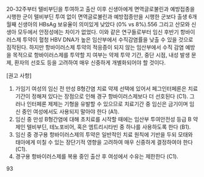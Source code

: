 20-32주부터 텔비부딘을 투여하고 출산 이후 신생아에게 면역글로불린과 예방접종을 시행한 군이 텔비부딘 투여 없이 면역글로불린과 예방접종만을 시행한 군보다 출생 6개월째 신생아의 HBsAg 보유율이 의미있게 낮았다 (0% vs 8%).556 그리고 산모와 신생아 모두에서 안정성에는 차이가 없었다. 이와 같은 연구들로부터 임신 후반기 항바이러스제 투약이 혈청 HBV DNA가 높은 임산부에서 수직감염률을 낮출 수 있을 것으로 짐작된다. 하지만 항바이러스제 투약의 적응증이 되지 않는 임산부에서 수직 감염 예방을 목적으로 항바이러스제를 투약할 지 여부는 약제 투약 기간, 중단 시점, 내성 발생 문제, 환자의 선호도 등을 고려하여 매우 신중하게 개별화되어야 할 것이다.

[권고 사항]

1. 가임기 여성의 임신 전 만성 B형간염 치료 약제 선택에 있어서 페그인터페론은 치료 기간이 정해져 있다는 장점으로 인해 경구 항바이러스제보다 더 선호된다 (C1). 그러나 인터페론 제제는 기형을 유발할 수 있으므로 치료기간 중 임신은 금기이며 임신 중인 여성에서도 사용되지 말아야 한다 (A1).
2. 임신 중 만성 B형간염에 대해 초치료를 시작할 때에는 임산부 투여안전성 등급 B 약제인 텔비부딘, 테노포비어, 혹은 엠트리시타빈 중 하나를 사용하도록 한다 (B1).
3. 임신 중 경구용 항바이러스제의 투약은 일반적인 치료 원칙에 기반을 두되 모태와 태아에게 미칠 수 있는 장단기적 영향을 고려하여 매우 신중하게 결정하여야 한다 (C1).
4. 경구용 항바이러스제를 복용 중인 출산 후 여성에서 수유는 제한한다 (C1).

<PAGE>93